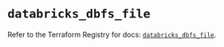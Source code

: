 # `databricks_dbfs_file`

Refer to the Terraform Registry for docs: [`databricks_dbfs_file`](https://registry.terraform.io/providers/databricks/databricks/1.43.0/docs/resources/dbfs_file).
